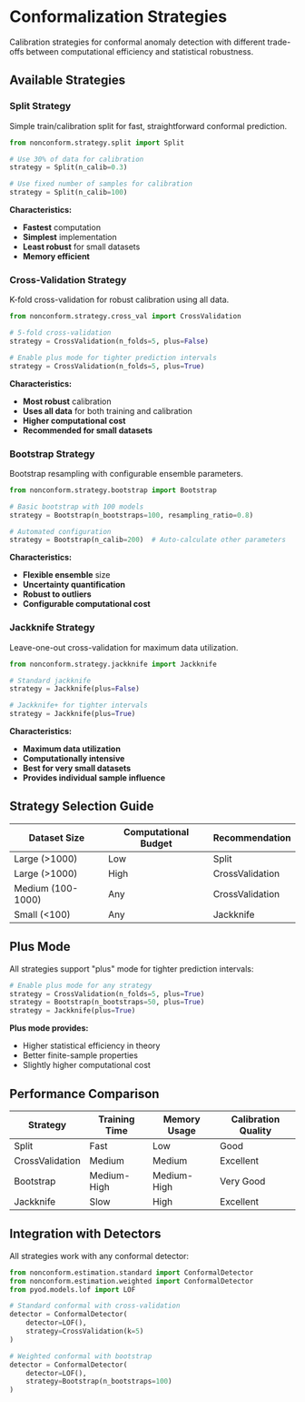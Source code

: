 # Conformalization Strategies

Calibration strategies for conformal anomaly detection with different trade-offs between computational efficiency and statistical robustness.

## Available Strategies

### Split Strategy

Simple train/calibration split for fast, straightforward conformal prediction.

```python
from nonconform.strategy.split import Split

# Use 30% of data for calibration
strategy = Split(n_calib=0.3)

# Use fixed number of samples for calibration
strategy = Split(n_calib=100)
```

**Characteristics:**
- **Fastest** computation
- **Simplest** implementation
- **Least robust** for small datasets
- **Memory efficient**

### Cross-Validation Strategy

K-fold cross-validation for robust calibration using all data.

```python
from nonconform.strategy.cross_val import CrossValidation

# 5-fold cross-validation
strategy = CrossValidation(n_folds=5, plus=False)

# Enable plus mode for tighter prediction intervals
strategy = CrossValidation(n_folds=5, plus=True)
```

**Characteristics:**
- **Most robust** calibration
- **Uses all data** for both training and calibration
- **Higher computational cost**
- **Recommended for small datasets**

### Bootstrap Strategy

Bootstrap resampling with configurable ensemble parameters.

```python
from nonconform.strategy.bootstrap import Bootstrap

# Basic bootstrap with 100 models
strategy = Bootstrap(n_bootstraps=100, resampling_ratio=0.8)

# Automated configuration
strategy = Bootstrap(n_calib=200)  # Auto-calculate other parameters
```

**Characteristics:**
- **Flexible ensemble** size
- **Uncertainty quantification**
- **Robust to outliers**
- **Configurable computational cost**

### Jackknife Strategy

Leave-one-out cross-validation for maximum data utilization.

```python
from nonconform.strategy.jackknife import Jackknife

# Standard jackknife
strategy = Jackknife(plus=False)

# Jackknife+ for tighter intervals
strategy = Jackknife(plus=True)
```

**Characteristics:**
- **Maximum data utilization**
- **Computationally intensive**
- **Best for very small datasets**
- **Provides individual sample influence**

## Strategy Selection Guide

| Dataset Size | Computational Budget | Recommendation |
|-------------|---------------------|----------------|
| Large (>1000) | Low | Split |
| Large (>1000) | High | CrossValidation |
| Medium (100-1000) | Any | CrossValidation |
| Small (<100) | Any | Jackknife |

## Plus Mode

All strategies support "plus" mode for tighter prediction intervals:

```python
# Enable plus mode for any strategy
strategy = CrossValidation(n_folds=5, plus=True)
strategy = Bootstrap(n_bootstraps=50, plus=True)
strategy = Jackknife(plus=True)
```

**Plus mode provides:**
- Higher statistical efficiency in theory
- Better finite-sample properties
- Slightly higher computational cost

## Performance Comparison

| Strategy | Training Time | Memory Usage | Calibration Quality |
|----------|---------------|--------------|-------------------|
| Split | Fast | Low | Good |
| CrossValidation | Medium | Medium | Excellent |
| Bootstrap | Medium-High | Medium-High | Very Good |
| Jackknife | Slow | High | Excellent |

## Integration with Detectors

All strategies work with any conformal detector:

```python
from nonconform.estimation.standard import ConformalDetector
from nonconform.estimation.weighted import ConformalDetector
from pyod.models.lof import LOF

# Standard conformal with cross-validation
detector = ConformalDetector(
    detector=LOF(),
    strategy=CrossValidation(k=5)
)

# Weighted conformal with bootstrap
detector = ConformalDetector(
    detector=LOF(),
    strategy=Bootstrap(n_bootstraps=100)
)
```
